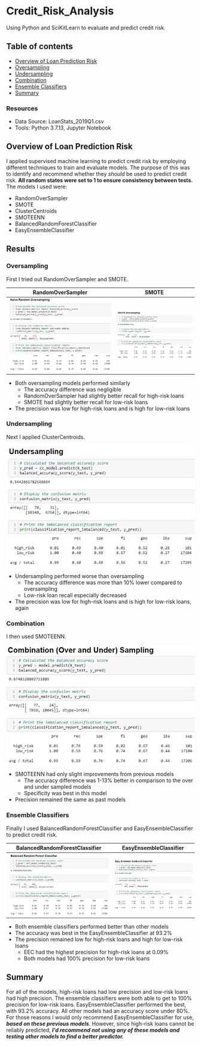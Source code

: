 # Credit_Risk_Analysis
Using Python and SciKitLearn to evaluate and predict credit risk.

## Table of contents
* [Overview of Loan Prediction Risk](#overview-of-loan-prediction-risk)
* [Oversampling](#oversampling)
* [Undersampling](#undersampling)
* [Combination](#combination)
* [Ensemble Classifiers](#ensemble-classifiers)
* [Summary](#summary)

### Resources
- Data Source: LoanStats_2019Q1.csv
- Tools: Python 3.7.13, Jupyter Notebook

## Overview of Loan Prediction Risk
I applied supervised machine learning to predict credit risk by employing different techniques to train and evaluate models. The purpose of this was to identify and recommend whether they *should* be used to predict credit risk. **All random states were set to 1 to ensure consistency between tests.** The models I used were:
- RandomOverSampler
- SMOTE
- ClusterCentroids
- SMOTEENN
- BalancedRandomForestClassifier
- EasyEnsembleClassifier

## Results
### Oversampling
First I tried out RandomOverSampler and SMOTE.

RandomOverSampler                    |  SMOTE
:-----------------------------------:|:-----------------------------------:
![RandomOverSampler](/Images/ROS.png) |  ![SMOTE](/Images/SMOTE.png)

- Both oversampling models performed similarly
  - The accuracy difference was negligible
  - RandomOverSampler had slightly better recall for high-risk loans
  - SMOTE had slightly better recall for low-risk loans
- The precision was low for high-risk loans and is high for low-risk loans

### Undersampling
Next I applied ClusterCentroids.

![CC](/Images/CC.png)

- Undersampling performed worse than oversampling
  - The accuracy difference was more than 10% lower compared to oversampling
  - Low-risk loan recall especially decreased
- The precision was low for high-risk loans and is high for low-risk loans, again

### Combination
I then used SMOTEENN.

![SMOTEENN](/Images/SMOTEENN.png)

- SMOTEENN had only slight improvements from previous models
  - The accuracy difference was 1-13% better in comparison to the over and under sampled models
  - Specificity was best in this model
- Precision remained the same as past models

### Ensemble Classifiers
Finally I used BalancedRandomForestClassifier and EasyEnsembleClassifier to predict credit risk.

BalancedRandomForestClassifier       |  EasyEnsembleClassifier
:-----------------------------------:|:-----------------------------------:
![brf](/Images/brf.png) |  ![eec](/Images/eec.png)

- Both ensemble classifiers performed better than other models
- The accuracy was best in the EasyEnsembleClassifier at 93.2%
- The precision remained low for high-risk loans and high for low-risk loans
  - EEC had the highest precision for high-risk loans at 0.09%
  - Both models had 100% precision for low-risk loans

## Summary
For all of the models, high-risk loans had low precision and low-risk loans had high precision. The ensemble classifiers were both able to get to 100% precision for low-risk loans. EasyEnsembleClassifier performed the best, with 93.2% accuracy. All other models had an accuracy score under 80%. For those reasons I would only recommend EasyEnsembleClassifier for use, ***based on these previous models***. However, since high-risk loans cannot be reliably predicted, ***I'd recommend not using any of these models and testing other models to find a better predictor.***
